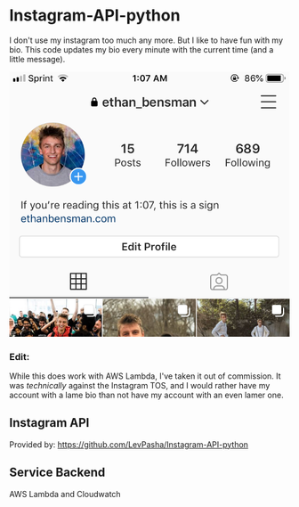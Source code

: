 # Instagram-API-python

I don't use my instagram too much any more. But I like to have fun with my bio. This code updates my bio every minute with the current time (and a little message).

![How it Looked](/working.PNG)


### Edit:
While this does work with AWS Lambda, I've taken it out of commission. It was *technically* against the Instagram TOS, and I would rather have my account with a lame bio than not have my account with an even lamer one.

## Instagram API
Provided by: https://github.com/LevPasha/Instagram-API-python

## Service Backend
AWS Lambda and Cloudwatch
